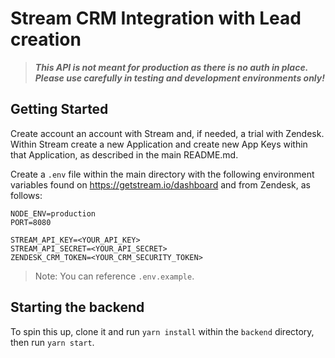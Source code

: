 # Stream CRM Integration with Lead creation

> **_This API is not meant for production as there is no auth in place. Please
> use carefully in testing and development environments only!_**

## Getting Started

Create account an account with Stream and, if needed, a trial with Zendesk. Within Stream create
a new Application and create new App Keys within that Application, as described in the main README.md.

Create a `.env` file within the main directory with the
following environment variables found on https://getstream.io/dashboard and
from Zendesk, as follows:

```
NODE_ENV=production
PORT=8080

STREAM_API_KEY=<YOUR_API_KEY>
STREAM_API_SECRET=<YOUR_API_SECRET>
ZENDESK_CRM_TOKEN=<YOUR_CRM_SECURITY_TOKEN>
```

> Note: You can reference `.env.example`.

## Starting the backend

To spin this up, clone it and run `yarn install` within the `backend` directory,
then run `yarn start`.

